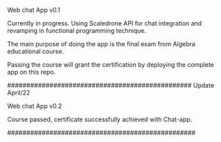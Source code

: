 Web chat App v0.1

Currently in progress.
Using Scaledrone API for chat integration and revamping in functional programming technique.

The main purpose of doing the app is the final exam from Algebra educational course.

Passing the course will grant the certification by deploying the complete app on this repo.

################################################
Update April/22

Web chat App v0.2

Course passed, certificate successfully achieved with Chat-app.

#################################################
